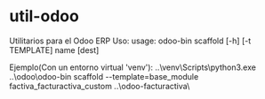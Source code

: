 # util-odoo
Utilitarios para el Odoo ERP
Uso:
usage: odoo-bin scaffold [-h] [-t TEMPLATE] name [dest]

Ejemplo(Con un entorno virtual 'venv'):
..\venv\Scripts\python3.exe ..\odoo\odoo-bin scaffold --template=base_module factiva_facturactiva_custom ..\odoo-facturactiva\
